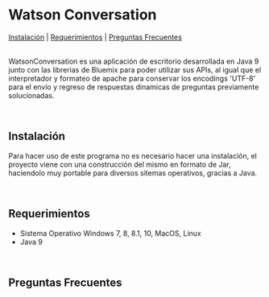 <h1> Watson Conversation </h1>
<div>
	<a href = '#Instalacion'>Instalación</a> |
	<a href = '#Requerimientos'>Requerimientos</a> |
	<a href = '#FAQ'>Preguntas Frecuentes</a>
</div>
<br>
<div id = "Resumen">
	<p>WatsonConversation es una aplicación de escritorio desarrollada en Java 9 junto con las librerias de Bluemix para poder utilizar sus APIs, al igual que el interpretador y formateo de apache para conservar los encodings 'UTF-8' para el envío y regreso de respuestas dinamicas de preguntas previamente solucionadas.<p>
</div>
<br>
<div id = "Instalacion">
	<h2>Instalación</h2>
	<p>Para hacer uso de este programa no es necesario hacer una instalación, el proyecto viene con una construcción del mismo en formato de Jar, haciendolo muy portable para diversos sitemas operativos, gracias a Java.</p>
	
</div>
<br>
<div id = "Requerimientos">
	<h2>Requerimientos</h2>
	<ul>
		<li>Sistema Operativo Windows 7, 8, 8.1, 10, MacOS, Linux</li>
		<li>Java 9</li>
	</ul>
</div>
<br>
<div id = "FAQ">
	<h2>Preguntas Frecuentes</h2>
</div>
